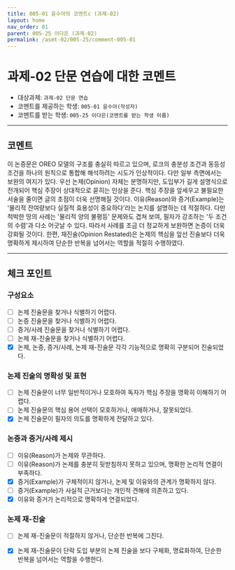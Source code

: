 ```yaml
---
title: 005-01 윤수아의 코멘트c (과제-02) 
layout: home
nav_order: 01
parent: 005-25 이다은 (과제-02)
permalink: /asmt-02/005-25/comment-005-01
---
```


# 과제-02 단문 연습에 대한 코멘트

- 대상과제: `과제-02 단문 연습`
- 코멘트를 제공하는 학생: `005-01 윤수아(작성자)` 
- 코멘트를 받는 학생: `005-25 이다은(코멘트를 받는 학생 이름)` 

---

## 코멘트

이 논증문은 OREO 모델의 구조를 충실히 따르고 있으며, 로크의 충분성 조건과 동등성 조건을 하나의 원칙으로 통합해 해석하려는 시도가 인상적이다. 다만 일부 측면에서는 보완의 여지가 있다. 우선 논제(Opinion) 자체는 분명하지만, 도입부가 길게 설명식으로 전개되어 핵심 주장이 상대적으로 묻히는 인상을 준다. 핵심 주장을 앞세우고 불필요한 서술을 줄이면 글의 초점이 더욱 선명해질 것이다. 이유(Reason)와 증거(Example)는 '물리적 잔여량보다 실질적 효용성이 중요하다'라는 논지를 설명하는 데 적절하다. 다만 척박한 땅의 사례는 '물리적 양의 불평등' 문제와도 겹쳐 보여, 필자가 강조하는 '두 조건의 수렴'과 다소 어긋날 수 있다. 따라서 사례를 조금 더 정교하게 보완하면 논증이 더욱 강화될 것이다. 한편, 재진술(Opinion Restated)은 논제의 핵심을 앞선 진술보다 더욱 명확하게 제시하여 단순한 반복을 넘어서는 역할을 적절히 수행하였다.

---

## 체크 포인트

### **구성요소**
- [ ] 논제 진술문을 찾거나 식별하기 어렵다.
- [ ] 논증 진술문을 찾거나 식별하기 어렵다.
- [ ] 증거/사례 진술문을 찾거나 식별하기 어렵다.
- [ ] 논제 재-진술문을 찾거나 식별하기 어렵다.
- [x] 논제, 논증, 증거/사례, 논제 재-진술문 각각 기능적으로 명확히 구분되어 진술되었다.

### **논제 진술의 명확성 및 표현**  
- [ ] 논제 진술문이 너무 일반적이거나 모호하여 독자가 핵심 주장을 명확히 이해하기 어렵다.  
- [ ] 논제 진술문의 핵심 용어 선택이 모호하거나, 애매하거나, 잘못되었다.  
- [x] 논제 진술문이 필자의 의도를 명확하게 전달하고 있다.  

### **논증과 증거/사례 제시**  
- [ ] 이유(Reason)가 논제와 무관하다.
- [ ] 이유(Reason)가 논제를 충분히 뒷받침하지 못하고 있으며, 명확한 논리적 연결이 부족하다.  
- [x] 증거(Example)가 구체적이지 않거나, 논제 및 이유와의 관계가 명확하지 않다. 
- [ ] 증거(Example)가 사실적 근거보다는 개인적 견해에 의존하고 있다.  
- [x] 이유와 증거가 논리적으로 명확하게 연결되었다.  

### **논제 재-진술**  
- [ ] 논제 재-진술문이 적절하지 않거나, 단순한 반복에 그친다.   
- [x] 논제 재-진술문이 단락 도입 부분의 논제 진술을 보다 구체화, 명료화하여, 단순한 반복을 넘어서는 역할을 수행한다.  

